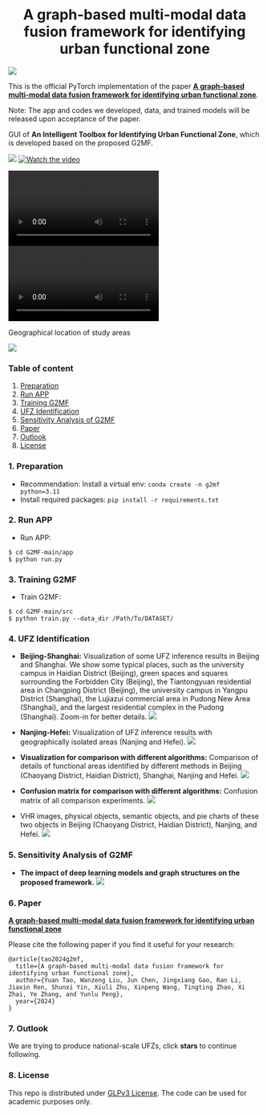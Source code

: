<h1 align="center">A graph-based multi-modal data fusion framework for identifying urban functional zone</h1>


![](images/Flowchart.jpg)
    
This is the official PyTorch implementation of the paper **[A graph-based multi-modal data fusion framework for identifying urban functional zone]()**.

Note: The app and codes we developed, data, and trained models will be released upon acceptance of the paper.

GUI of **An Intelligent Toolbox for Identifying Urban Functional Zone**, which is developed based on the proposed G2MF.

 ![](https://youtu.be/FZLEjUOS45I)
[![Watch the video](https://www.youtube.com/watch?v=FZLEjUOS45I/maxresdefault.jpg)](https://www.youtube.com/watch?v=FZLEjUOS45I)



 ![](videos/GUI.mp4)
<video controls>
  <source src="https://www.youtube.com/watch?v=FZLEjUOS45I" type="video/mp4">
  Your browser does not support the video tag.
</video>

Geographical location of study areas
  
  ![](images/Location.jpg)


### Table of content
1. [Preparation](#preparation)
2. [Run APP](#APP)
3. [Training G2MF](#G2MF)
4. [UFZ Identification](#results)
5. [Sensitivity Analysis of G2MF](#discussion)
6. [Paper](#paper)
7. [Outlook](#outlook)
8. [License](#license)

### 1. Preparation
- Recommendation: Install a virtual env: `conda create -n g2mf python=3.11`
- Install required packages: `pip install -r requirements.txt`
  
### 2. Run APP <a name="APP"></a>
- Run APP:
```
$ cd G2MF-main/app
$ python run.py
```

### 3. Training G2MF <a name="G2MF"></a>
- Train G2MF:
```
$ cd G2MF-main/src
$ python train.py --data_dir /Path/To/DATASET/
```

### 4. UFZ Identification <a name="results"></a>
- **Beijing-Shanghai:** Visualization of some UFZ inference results in Beijing and Shanghai. We show some typical places, such as the university campus in Haidian District (Beijing), green spaces and squares surrounding the Forbidden City (Beijing), the Tiantongyuan residential area in Changping District (Beijing), the university campus in Yangpu District (Shanghai), the Lujiazui commercial area in Pudong New Area (Shanghai), and the largest residential complex in the Pudong (Shanghai). Zoom-in for better details.
![](images/Beijing-Shanghai.jpg)

- **Nanjing-Hefei:** Visualization of UFZ inference results with geographically isolated areas (Nanjing and Hefei).
![](images/Nanjing-Hefei.jpg)

- **Visualization for comparison with different algorithms:** Comparison of details of functional areas identified by different methods in Beijing (Chaoyang District, Haidian District), Shanghai, Nanjing and Hefei.
![](images/VisualizationComparisonAlgorithm.jpg)

- **Confusion matrix for comparison with different algorithms:** Confusion matrix of all comparison experiments. 
![](images/ConfusionMatrixComparisonAlgorithm.jpg)

- VHR images, physical objects, semantic objects, and pie charts of these two objects in Beijing (Chaoyang District, Haidian District), Nanjing, and Hefei. 
![](images/DetailedCombinationFigure.jpg)


### 5. Sensitivity Analysis of G2MF <a name="discussion"></a>
- **The impact of deep learning models and graph structures on the proposed framework.**
![](images/FrameworkSensitivity.jpg)

### 6. Paper <a name="paper"></a>
**[A graph-based multi-modal data fusion framework for identifying urban functional zone]()**

Please cite the following paper if you find it useful for your research:
```
@article{tao2024g2mf,
  title={A graph-based multi-modal data fusion framework for identifying urban functional zone},
  author={Yuan Tao, Wanzeng Liu, Jun Chen, Jingxiang Gao, Ran Li, Jiaxin Ren, Shunxi Yin, Xiuli Zhu, Xinpeng Wang, Tingting Zhao, Xi Zhai, Ye Zhang, and Yunlu Peng},
  year={2024}
}
```

### 7. Outlook <a name="outlook"></a>
We are trying to produce national-scale UFZs, click **stars** to continue following.

### 8. License <a name="license"></a>
This repo is distributed under [GLPv3 License](https://www.gnu.org/licenses/gpl-3.0.en.html). The code can be used for academic purposes only.
